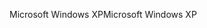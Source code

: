 <span data-ttu-id="d6fee-101">Microsoft Windows XP</span><span class="sxs-lookup"><span data-stu-id="d6fee-101">Microsoft Windows XP</span></span>
